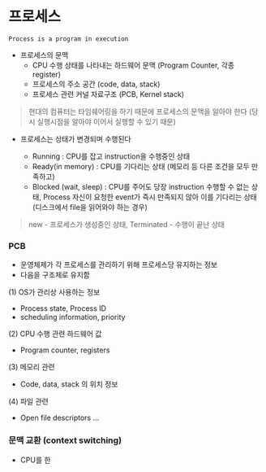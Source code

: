 # 프로세스

`Process is a program in execution`

- 프로세스의 문맥
  - CPU 수행 상태를 나타내는 하드웨어 문맥 (Program Counter, 각종 register)
  - 프로세스의 주소 공간 (code, data, stack)
  - 프로세스 관련 커널 자료구조 (PCB, Kernel stack)


> 현대의 컴퓨터는 타임쉐어링을 하기 때문에 프로세스의 문맥을 알아야 한다 (당시 실행시점을 알아야 이어서 실행할 수 있기 때문)
 

- 프로세스는 상태가 변경되며 수행된다

  - Running : CPU를 잡고 instruction을 수행중인 상태
  - Ready(in memory) : CPU를 기다리는 상태 (메모리 등 다른 조건을 모두 만족하고)
  - Blocked (wait, sleep) : CPU를 주어도 당장 instruction 수행할 수 없는 상태, Process 자신이 요청한 event가 즉시 만족되지 않아 이를 기다리는 상태 (디스크에서 file을 읽어와야 하는 경우)

> new - 프로세스가 생성중인 상태, Terminated - 수행이 끝난 상태
 

### PCB

- 운영체제가 각 프로세스를 관리하기 위해 프로세스당 유지하는 정보
- 다음을 구조체로 유지함

(1) OS가 관리상 사용하는 정보

- Process state, Process ID
- scheduling information, priority

(2) CPU 수행 관련 하드웨어 값

- Program counter, registers

(3) 메모리 관련

- Code, data, stack 의 위치 정보

(4) 파일 관련

- Open file descriptors ...


### 문맥 교환 (context switching)

- CPU를 한 
